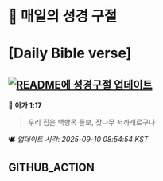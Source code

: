 # 🙏 매일의 성경 구절
# [Daily Bible verse]
## [![README에 성경구절 업데이트](https://github.com/DONGSUKA/first_test/actions/workflows/update-readme-bible.yml/badge.svg)](https://github.com/DONGSUKA/first_test/actions/workflows/update-readme-bible.yml)
<!-- START_BIBLE_VERSE -->
📖 **아가 1:17**
> 우리 집은 백향목 들보, 잣나무 서까래로구나

🕊️ _업데이트 시각: 2025-09-10 08:54:54 KST_
  <!-- END_BIBLE_VERSE -->
## GITHUB_ACTION
